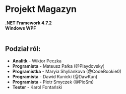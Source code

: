 # Projekt Magazyn<br>
**.NET Framework 4.7.2**<br>
**Windows WPF**<br><br>

## Podział ról:<br>
* **Analitk** - Wiktor Peczka
* **Programista** - Mateusz Pałka (@Playdovsky)
* **Programistka** - Maryia Shyliankova (@CodeRookie0)
* **Programista** - Dawid Kunicki (@DawKun)
* **Programista** - Piotr Smyczek (@PioSm)
* **Tester** - Karol Fontański
